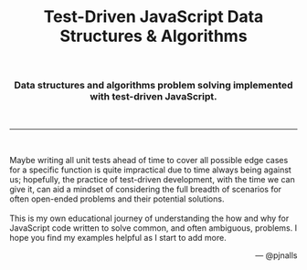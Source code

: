 <h1 align="center"><b>Test-Driven JavaScript Data Structures & Algorithms</b></h1>
<br>
<h3 align="center">Data structures and algorithms problem solving implemented with test-driven JavaScript.</h3>
<br>
<hr>
<br>
<p>
Maybe writing all unit tests ahead of time to cover all possible edge cases for a specific function is quite impractical due to time always being against us; hopefully, the practice of test-driven development, with the time we can give it, can aid a mindset of considering the full breadth of scenarios for often open-ended problems and their potential solutions.
<br><br>
This is my own educational journey of understanding the how and why for JavaScript code written to solve common, and often ambiguous, problems. I hope you find my examples helpful as I start to add more.
</p>
<p align="right"> — @pjnalls</p>
<br>
<br>
<br>